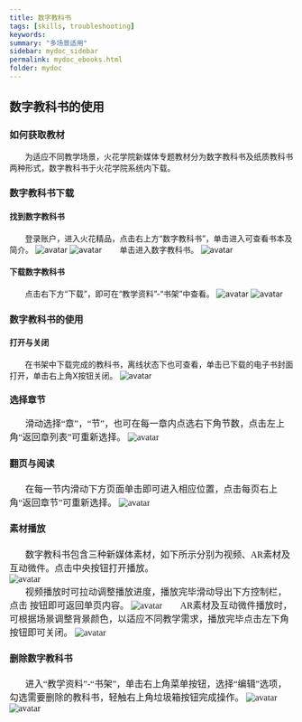 ```yaml
---
title: 数字教科书
tags: [skills, troubleshooting]
keywords:
summary: "多场景适用"
sidebar: mydoc_sidebar
permalink: mydoc_ebooks.html
folder: mydoc
---
```


## 数字教科书的使用

### 如何获取教材
&#160; &#160; &#160; &#160;为适应不同教学场景，火花学院新媒体专题教材分为数字教科书及纸质教科书两种形式，数字教科书于火花学院系统内下载。  

### 数字教科书下载
#### 找到数字教科书
&#160; &#160; &#160; &#160;登录账户，进入火花精品，点击右上方“数字教科书”，单击进入可查看书本及简介。
![avatar](images/0005找到数字教科书1.png)
![avatar](images/0005找到数字教科书2.png)
&#160; &#160; &#160; &#160;单击进入数字教科书。
![avatar](images/0005找到数字教科书3.png)
#### 下载数字教科书
&#160; &#160; &#160; &#160;点击右下方“下载”，即可在“教学资料”-“书架”中查看。
![avatar](images/0005下载数字教科书1.png)
![avatar](images/0005下载数字教科书2.png) 

### 数字教科书的使用
#### 打开与关闭
&#160; &#160; &#160; &#160;在书架中下载完成的教科书，离线状态下也可查看，单击已下载的电子书封面打开，单击右上角X按钮关闭。
![avatar](images/0005打开与关闭.png)
#### <font size="3" face="微软雅黑">选择章节
&#160; &#160; &#160; &#160;滑动选择“章”，“节”，也可在每一章内点选右下角节数，点击左上角“返回章列表”可重新选择。
![avatar](images/0005选择章节.png)
#### <font size="3" face="微软雅黑">翻页与阅读
&#160; &#160; &#160; &#160;在每一节内滑动下方页面单击即可进入相应位置，点击每页右上角“返回章节”可重新选择。
![avatar](images/0005翻页与阅读.png)
#### <font size="3" face="微软雅黑">素材播放
&#160; &#160; &#160; &#160;数字教科书包含三种新媒体素材，如下所示分别为视频、AR素材及互动微件。点击中央按钮打开播放。   
![avatar](images/0005素材播放1.png)  
&#160; &#160; &#160; &#160;视频播放时可拉动调整播放进度，播放完毕滑动导出下方控制栏，点击 按钮即可返回单页内容。
![avatar](images/0005素材播放2.png)
&#160; &#160; &#160; &#160;AR素材及互动微件播放时，可根据场景调整背景颜色，以适应不同教学需求，播放完毕点击左下角 按钮即可关闭。
![avatar](images/0005素材播放3.png)
#### <font size="3" face="微软雅黑">删除数字教科书
&#160; &#160; &#160; &#160;进入“教学资料”-“书架”，单击右上角菜单按钮，选择“编辑”选项，勾选需要删除的教科书，轻触右上角垃圾箱按钮完成操作。
![avatar](images/0005删除数字教科书1.png)
![avatar](images/0005删除数字教科书2.png)
